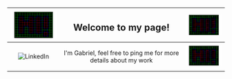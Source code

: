 

<table width="100%">
    <thead>
        <tr>
            <th><img align="left" src="content/hi!.gif" width="150px"></th>
            <th><h2 align="center">Welcome to my page!</h2></th>
            <th><img align="right" src="content/hi!.gif" width="150px"></th>
        </tr>
    </thead>
    <tbody>
        <tr>
            <td align="center"><img alt="LinkedIn" width="22px" src="https://cdn2.iconfinder.com/data/icons/social-media-2285/512/1_Linkedin_unofficial_colored_svg-512.png" [linkedin]/></td>
            <td align="center"><p>I'm Gabriel, feel free to ping me for more details about my work
            </p>
            </td>
            <td><img src="content/hi!.gif" width="150px"></td>
    </tr>
    </tbody>
</table>

[linkedin]: https://www.linkedin.com/in/gabriel-lindman-829992186
[mail]:(mailto:gabriel.lindman@volvocars.com)




<!--
**GabrielSten/GabrielSten** is a ✨ _special_ ✨ repository because its `README.md` (this file) appears on your GitHub profile.

Here are some ideas to get you started:

- 🔭 I’m currently working on ...
- 🌱 I’m currently learning ...
- 👯 I’m looking to collaborate on ...
- 🤔 I’m looking for help with ...
- 💬 Ask me about ...
- 📫 How to reach me: ...
- 😄 Pronouns: ...
- ⚡ Fun fact: ...
-->
